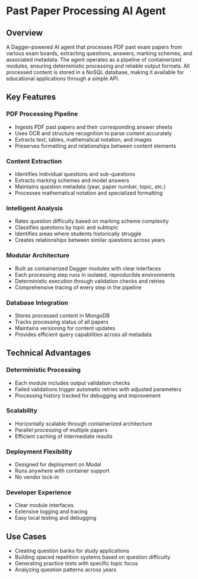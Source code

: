 # Past Paper Processing AI Agent

## Overview
A Dagger-powered AI agent that processes PDF past exam papers from various exam boards, extracting questions, answers, marking schemes, and associated metadata. The agent operates as a pipeline of containerized modules, ensuring deterministic processing and reliable output formats. All processed content is stored in a NoSQL database, making it available for educational applications through a simple API.

## Key Features

### PDF Processing Pipeline
- Ingests PDF past papers and their corresponding answer sheets
- Uses OCR and structure recognition to parse content accurately
- Extracts text, tables, mathematical notation, and images
- Preserves formatting and relationships between content elements

### Content Extraction
- Identifies individual questions and sub-questions
- Extracts marking schemes and model answers
- Maintains question metadata (year, paper number, topic, etc.)
- Processes mathematical notation and specialized formatting

### Intelligent Analysis
- Rates question difficulty based on marking scheme complexity
- Classifies questions by topic and subtopic
- Identifies areas where students historically struggle
- Creates relationships between similar questions across years

### Modular Architecture
- Built as containerized Dagger modules with clear interfaces
- Each processing step runs in isolated, reproducible environments
- Deterministic execution through validation checks and retries
- Comprehensive tracing of every step in the pipeline

### Database Integration
- Stores processed content in MongoDB
- Tracks processing status of all papers
- Maintains versioning for content updates
- Provides efficient query capabilities across all metadata

## Technical Advantages

### Deterministic Processing
- Each module includes output validation checks
- Failed validations trigger automatic retries with adjusted parameters
- Processing history tracked for debugging and improvement

### Scalability
- Horizontally scalable through containerized architecture
- Parallel processing of multiple papers
- Efficient caching of intermediate results

### Deployment Flexibility
- Designed for deployment on Modal
- Runs anywhere with container support
- No vendor lock-in

### Developer Experience
- Clear module interfaces
- Extensive logging and tracing
- Easy local testing and debugging

## Use Cases
- Creating question banks for study applications
- Building spaced repetition systems based on question difficulty
- Generating practice tests with specific topic focus
- Analyzing question patterns across years
